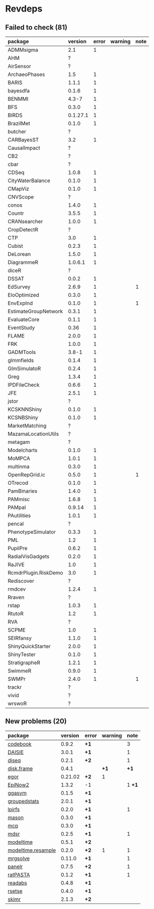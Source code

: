 # Revdeps

## Failed to check (81)

|package              |version  |error |warning |note |
|:--------------------|:--------|:-----|:-------|:----|
|ADMMsigma            |2.1      |1     |        |     |
|AHM                  |?        |      |        |     |
|AirSensor            |?        |      |        |     |
|ArchaeoPhases        |1.5      |1     |        |     |
|BARIS                |1.1.1    |1     |        |     |
|bayesdfa             |0.1.6    |1     |        |     |
|BENMMI               |4.3-7    |1     |        |     |
|BFS                  |0.3.0    |1     |        |     |
|BIRDS                |0.1.27.1 |1     |        |     |
|BrazilMet            |0.1.0    |1     |        |     |
|butcher              |?        |      |        |     |
|CARBayesST           |3.2      |1     |        |     |
|CausalImpact         |?        |      |        |     |
|CB2                  |?        |      |        |     |
|cbar                 |?        |      |        |     |
|CDSeq                |1.0.8    |1     |        |     |
|CityWaterBalance     |0.1.0    |1     |        |     |
|CMapViz              |0.1.0    |1     |        |     |
|CNVScope             |?        |      |        |     |
|conos                |1.4.0    |1     |        |     |
|Countr               |3.5.5    |1     |        |     |
|CRANsearcher         |1.0.0    |1     |        |     |
|CropDetectR          |?        |      |        |     |
|CTP                  |3.0      |1     |        |     |
|Cubist               |0.2.3    |1     |        |     |
|DeLorean             |1.5.0    |1     |        |     |
|DiagrammeR           |1.0.6.1  |1     |        |     |
|diceR                |?        |      |        |     |
|DSSAT                |0.0.2    |1     |        |     |
|EdSurvey             |2.6.9    |1     |        |1    |
|EloOptimized         |0.3.0    |1     |        |     |
|EnvExpInd            |0.1.0    |1     |        |1    |
|EstimateGroupNetwork |0.3.1    |1     |        |     |
|EvaluateCore         |0.1.1    |1     |        |     |
|EventStudy           |0.36     |1     |        |     |
|FLAME                |2.0.0    |1     |        |     |
|FRK                  |1.0.0    |1     |        |     |
|GADMTools            |3.8-1    |1     |        |     |
|glmmfields           |0.1.4    |1     |        |     |
|GlmSimulatoR         |0.2.4    |1     |        |     |
|Greg                 |1.3.4    |1     |        |     |
|IPDFileCheck         |0.6.6    |1     |        |     |
|JFE                  |2.5.1    |1     |        |     |
|jstor                |?        |      |        |     |
|KCSKNNShiny          |0.1.0    |1     |        |     |
|KCSNBShiny           |0.1.0    |1     |        |     |
|MarketMatching       |?        |      |        |     |
|MazamaLocationUtils  |?        |      |        |     |
|metagam              |?        |      |        |     |
|Modelcharts          |0.1.0    |1     |        |     |
|MoMPCA               |1.0.1    |1     |        |     |
|multinma             |0.3.0    |1     |        |     |
|OpenRepGrid.ic       |0.5.0    |1     |        |1    |
|OTrecod              |0.1.0    |1     |        |     |
|PamBinaries          |1.4.0    |1     |        |     |
|PAMmisc              |1.6.8    |1     |        |     |
|PAMpal               |0.9.14   |1     |        |     |
|PAutilities          |1.0.1    |1     |        |     |
|pencal               |?        |      |        |     |
|PhenotypeSimulator   |0.3.3    |1     |        |     |
|PML                  |1.2      |1     |        |     |
|PupilPre             |0.6.2    |1     |        |     |
|RadialVisGadgets     |0.2.0    |1     |        |     |
|RaJIVE               |1.0      |1     |        |     |
|RcmdrPlugin.RiskDemo |3.0      |1     |        |     |
|Rediscover           |?        |      |        |     |
|rmdcev               |1.2.4    |1     |        |     |
|Rraven               |?        |      |        |     |
|rstap                |1.0.3    |1     |        |     |
|RtutoR               |1.2      |1     |        |     |
|RVA                  |?        |      |        |     |
|SCPME                |1.0      |1     |        |     |
|SEIRfansy            |1.1.0    |1     |        |     |
|ShinyQuickStarter    |2.0.0    |1     |        |     |
|ShinyTester          |0.1.0    |1     |        |     |
|StratigrapheR        |1.2.1    |1     |        |     |
|SwimmeR              |0.9.0    |1     |        |     |
|SWMPr                |2.4.0    |1     |        |1    |
|trackr               |?        |      |        |     |
|vivid                |?        |      |        |     |
|wrswoR               |?        |      |        |     |

## New problems (20)

|package                                             |version |error  |warning |note     |
|:---------------------------------------------------|:-------|:------|:-------|:--------|
|[codebook](problems.md#codebook)                    |0.9.2   |__+1__ |        |3        |
|[DAISIE](problems.md#daisie)                        |3.0.1   |__+1__ |        |1        |
|[diseq](problems.md#diseq)                          |0.2.1   |__+2__ |        |1        |
|[disk.frame](problems.md#diskframe)                 |0.4.1   |       |__+1__  |__+1__   |
|[egor](problems.md#egor)                            |0.21.02 |__+2__ |1       |         |
|[EpiNow2](problems.md#epinow2)                      |1.3.2   |-1     |        |1 __+1__ |
|[ggasym](problems.md#ggasym)                        |0.1.5   |__+1__ |        |         |
|[groupedstats](problems.md#groupedstats)            |2.0.1   |__+1__ |        |         |
|[lpirfs](problems.md#lpirfs)                        |0.2.0   |__+1__ |        |1        |
|[mason](problems.md#mason)                          |0.3.0   |__+1__ |        |         |
|[mcp](problems.md#mcp)                              |0.3.0   |__+1__ |        |         |
|[mdsr](problems.md#mdsr)                            |0.2.5   |__+1__ |        |1        |
|[modeltime](problems.md#modeltime)                  |0.5.1   |__+2__ |        |         |
|[modeltime.resample](problems.md#modeltimeresample) |0.2.0   |__+2__ |1       |1        |
|[mrgsolve](problems.md#mrgsolve)                    |0.11.0  |__+1__ |        |1        |
|[panelr](problems.md#panelr)                        |0.7.5   |__+2__ |        |1        |
|[ratPASTA](problems.md#ratpasta)                    |0.1.2   |__+1__ |        |1        |
|[readabs](problems.md#readabs)                      |0.4.8   |__+1__ |        |         |
|[rsetse](problems.md#rsetse)                        |0.4.0   |__+1__ |        |         |
|[skimr](problems.md#skimr)                          |2.1.3   |__+2__ |        |         |

